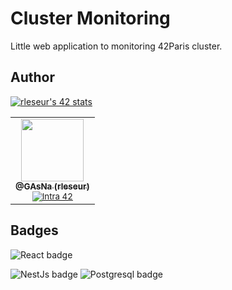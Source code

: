 # Cluster Monitoring
Little web application to monitoring 42Paris cluster.

## Author
[![rleseur's 42 stats](https://badge42.vercel.app/api/v2/cl7s08vet00110gmnrmm2benl/stats?cursusId=21&coalitionId=45)](https://github.com/JaeSeoKim/badge42)

<table>
  <tr>
    <td align="center">
      <a href="https://github.com/GAsNA">
        <img src="https://avatars.githubusercontent.com/u/58465901?v=4" width="100px;" alt=""/>
      <br />
      <sub>
          <b>@GAsNa (rleseur)</b>
        <br />
      </sub>
      </a>
      <sub>
        <a href="https://profile.intra.42.fr/users/rleseur" title="Intra 42"><img src="https://img.shields.io/badge/Paris-FFFFFF?style=plastic&logo=42&logoColor=000000" alt="Intra 42"/></a>
      </sub>
    </td>
  </tr>
</table>

## Badges
![React badge](https://img.shields.io/badge/React-20232A?style=for-the-badge&logo=react&logoColor=61DAFB)
<!-- ![React Router badge](https://img.shields.io/badge/React_Router-CA4245?style=for-the-badge&logo=react-router&logoColor=white) -->
![NestJs badge](https://img.shields.io/badge/nestjs-E0234E?style=for-the-badge&logo=nestjs&logoColor=white)
![Postgresql badge](https://img.shields.io/badge/PostgreSQL-316192?style=for-the-badge&logo=postgresql&logoColor=white)
